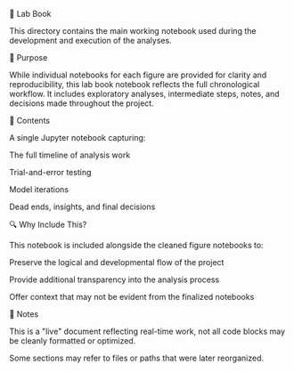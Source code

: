 📓 Lab Book

This directory contains the main working notebook used during the development and execution of the analyses.

🧭 Purpose

While individual notebooks for each figure are provided for clarity and reproducibility, this lab book notebook reflects the full chronological workflow. It includes exploratory analyses, intermediate steps, notes, and decisions made throughout the project.

📄 Contents

A single Jupyter notebook capturing:

The full timeline of analysis work

Trial-and-error testing

Model iterations

Dead ends, insights, and final decisions

🔍 Why Include This?

This notebook is included alongside the cleaned figure notebooks to:

Preserve the logical and developmental flow of the project

Provide additional transparency into the analysis process

Offer context that may not be evident from the finalized notebooks

📌 Notes

This is a "live" document reflecting real-time work, not all code blocks may be cleanly formatted or optimized.

Some sections may refer to files or paths that were later reorganized.
